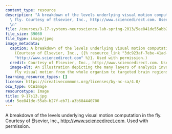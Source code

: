 ```yaml
---
content_type: resource
description: "A breakdown of the levels underlying visual motion computation in the\
  \ fly. Courtesy of Elsevier, Inc., http://www.sciencedirect.com. Used with permission.\r\
  \n"
file: /courses/9-17-systems-neuroscience-lab-spring-2013/5ee841de55abb27feb71a3b684440700_9-17s13.jpg
file_size: 39060
file_type: image/jpeg
image_metadata:
  caption: A breakdown of the levels underlying visual motion computation in the fly.
    (Courtesy of Elsevier, Inc., {{% resource_link "3dc923af-7ebe-41ad-9e16-81c9a5cf28d7"
    "http://www.sciencedirect.com" %}}. Used with permission.)
  credit: Courtesy of Elsevier, Inc., http://www.sciencedirect.com. Used with permission.
  image-alt: An illustration depicting the many layers of analysis involved in computing
    fly visual motion from the whole organism to targeted brain regions.
learning_resource_types: []
license: https://creativecommons.org/licenses/by-nc-sa/4.0/
ocw_type: OCWImage
resourcetype: Image
title: 9-17s13.jpg
uid: 5ee841de-55ab-b27f-eb71-a3b684440700
---
```

A breakdown of the levels underlying visual motion computation in the fly. Courtesy of Elsevier, Inc., http://www.sciencedirect.com. Used with permission.
